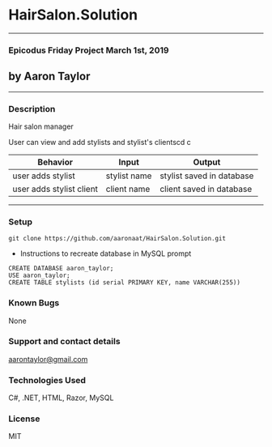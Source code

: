 # HairSalon.Solution
---
### Epicodus Friday Project March 1st, 2019
## by Aaron Taylor
---
### Description
Hair salon manager

User can view and add stylists and stylist's clientscd c

Behavior | Input | Output
--- | --- | ---
user adds stylist | stylist name | stylist saved in database
user adds stylist client | client name | client saved in database
---
### Setup
```
git clone https://github.com/aaronaat/HairSalon.Solution.git
```

* Instructions to recreate database in MySQL prompt
```
CREATE DATABASE aaron_taylor;
USE aaron_taylor;
CREATE TABLE stylists (id serial PRIMARY KEY, name VARCHAR(255))
```

### Known Bugs
None

### Support and contact details
aarontaylor@gmail.com

### Technologies Used
C#, .NET, HTML, Razor, MySQL

### License
MIT
